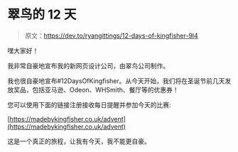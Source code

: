 # 翠鸟的 12 天

> 原文：<https://dev.to/ryangittings/12-days-of-kingfisher-9l4>

嘿大家好！

我非常自豪地宣布我的新网页设计公司，由翠鸟公司制作。

我也很自豪地宣布#12DaysOfKingfisher。从今天开始，我们将在圣诞节前几天发放奖品，包括亚马逊、Odeon、WHSmith、餐厅等的优惠券！

您可以使用下面的链接注册接收每日提醒并参加今天的比赛:

[https://madebykingfisher.co.uk/advent](https://madebykingfisher.co.uk/advent)

这是一个真正的旅程，让我有今天，我不能更自豪。